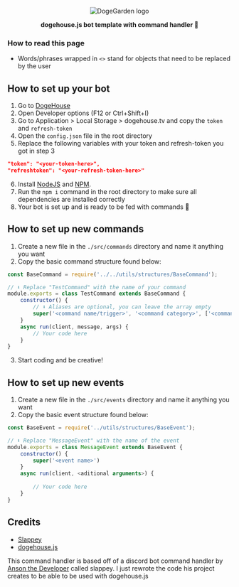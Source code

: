 <p align="center">
  <img src="https://cdn.discordapp.com/emojis/735384390515032084.gif" alt="DogeGarden logo" />
</p>
<p align="center">
  <strong>dogehouse.js bot template with command handler 🤖</strong>
</p>

### How to read this page

- Words/phrases wrapped in `<>` stand for objects that need to be replaced by the user

## How to set up your bot

1. Go to [DogeHouse](https://dogehouse.tv)
2. Open Developer options (F12 or Ctrl+Shift+I)
3. Go to Application > Local Storage > dogehouse.tv and copy the `token` and `refresh-token`
4. Open the `config.json` file in the root directory
5. Replace the following variables with your token and refresh-token you got in step 3

```json
"token": "<your-token-here>",
"refreshtoken": "<your-refresh-token-here>"
```

6. Install [NodeJS](https://nodejs.org/en/) and [NPM](https://www.npmjs.com/).
7. Run the `npm i` command in the root directory to make sure all dependencies are installed correctly
8. Your bot is set up and is ready to be fed with commands 🙌 

## How to set up new commands

1. Create a new file in the `./src/commands` directory and name it anything you want
2. Copy the basic command structure found below:

```js
const BaseCommand = require('../../utils/structures/BaseCommand');

// ⬇️ Replace "TestCommand" with the name of your command
module.exports = class TestCommand extends BaseCommand {
    constructor() {
        // ⬇️ Aliases are optional, you can leave the array empty
        super('<command name/trigger>', '<command category>', ['<command alias 1>', '<command alias 2>']) 
    }
    async run(client, message, args) {
        // Your code here
    }
}
```

3. Start coding and be creative!

## How to set up new events

1. Create a new file in the `./src/events` directory and name it anything you want
2. Copy the basic event structure found below:

```js
const BaseEvent = require('../utils/structures/BaseEvent');

// ⬇️ Replace "MessageEvent" with the name of the event
module.exports = class MessageEvent extends BaseEvent {
    constructor() {
        super('<event name>')
    }
    async run(client, <aditional arguments>) {
        
        // Your code here
    }
}
```

## Credits

- [Slappey](https://github.com/stuyy/slappey)
- [dogehouse.js](https://github.com/dogegarden/dogehouse.js)

This command handler is based off of a discord bot command handler by [Anson the Developer](https://www.youtube.com/channel/UCvjXo25nY-WMCTEXZZb0xsw) called slappey. I just rewrote the code his project creates to be able to be used with dogehouse.js
